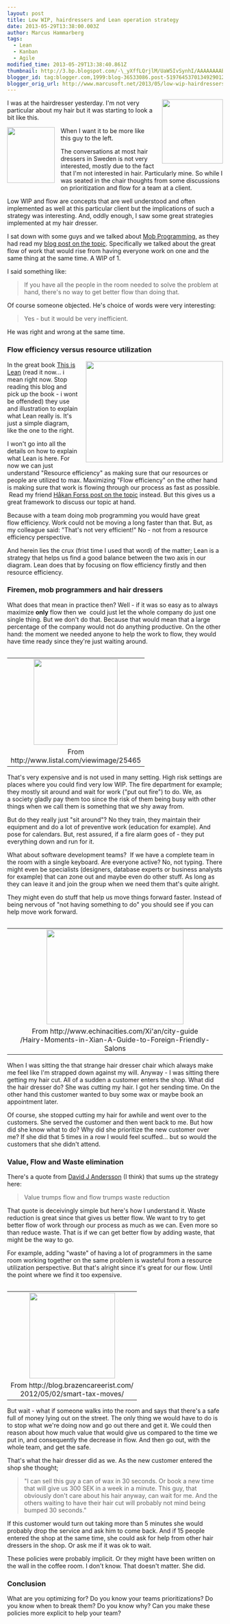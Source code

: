 ```yaml
---
layout: post
title: Low WIP, hairdressers and Lean operation strategy
date: 2013-05-29T13:38:00.003Z
author: Marcus Hammarberg
tags:
  - Lean
  - Kanban
  - Agile
modified_time: 2013-05-29T13:38:40.861Z
thumbnail: http://3.bp.blogspot.com/-\_yXffLQrjlM/UaW5IvSynhI/AAAAAAAABeU/8p3bR6xyHkI/s72-c/Screen+Shot+2013-05-29+at+10.13.46+.png
blogger_id: tag:blogger.com,1999:blog-36533086.post-5197645370134929012
blogger_orig_url: http://www.marcusoft.net/2013/05/low-wip-hairdressers-and-lean-operation.html
---
```





<a href="http://nowthatsrandom.webs.com/photos/Randomness/afro.jpeg"
data-imageanchor="1"
style="clear: right; float: right; margin-bottom: 1em; margin-left: 1em; text-align: center;"><img
src="http://nowthatsrandom.webs.com/photos/Randomness/afro.jpeg"
data-border="0" width="142" height="150" /></a>

I was at the hairdresser yesterday. I'm not very particular about my
hair but it was starting to look a bit like this.

<a
href="http://cdn1.sbnation.com/imported_assets/1300763/dolph-lundgren-flat-top-rocky.jpg"
data-imageanchor="1"
style="clear: left; float: left; margin-bottom: 1em; margin-right: 1em; text-align: center;"><img
src="http://cdn1.sbnation.com/imported_assets/1300763/dolph-lundgren-flat-top-rocky.jpg"
data-border="0" width="111" height="130" /></a>When I want it to be more
like this guy to the left.

The conversations at most hair dressers in Sweden is not very
interested, mostly due to the fact that I'm not interested in
hair. Particularly mine.
So while I was seated in the chair thoughts from some discussions on
prioritization and flow for a team at a client.

Low WIP and flow are concepts that are well understood and often
implemented as well at this particular client but the implications of
such a strategy was interesting. And, oddly enough, I saw some great
strategies implemented at my hair dresser.

I sat down with some guys and we talked about
[Mob Programming](http://mobprogramming.org/), as they had read my [blog
post on the
topic](http://www.marcusoft.net/2013/05/nothing-beats-give-crap-but-you-cannot.html).
Specifically we talked about the great flow of work that would rise from
having everyone work on one and the same thing at the same time. A WIP
of 1.

I said something like:

> If you have all the people in the room needed to solve the problem at
> hand, there's no way to get better flow than doing that.

Of course someone objected. He's choice of words were very
interesting:

> Yes - but it would be very inefficient.

He was right and wrong at the same time.

### Flow efficiency versus resource utilization

<a
href="http://3.bp.blogspot.com/-_yXffLQrjlM/UaW5IvSynhI/AAAAAAAABeU/8p3bR6xyHkI/s1600/Screen+Shot+2013-05-29+at+10.13.46+.png"
data-imageanchor="1"
style="clear: right; float: right; margin-bottom: 1em; margin-left: 1em; text-align: center;"><img
src="http://3.bp.blogspot.com/-_yXffLQrjlM/UaW5IvSynhI/AAAAAAAABeU/8p3bR6xyHkI/s320/Screen+Shot+2013-05-29+at+10.13.46+.png"
data-border="0" width="320" height="236" /></a>In the great book [This
is Lean](http://thisislean.com/) (read it now... i mean right now. Stop
reading this blog and pick up the book - i wont be offended) they use
and illustration to explain what Lean really is. It's just a simple
diagram, like the one to the right.

I won't go into all the details on how to explain what Lean is here. For
now we can just understand "Resource efficiency" as making sure that our
resources or people are utilized to max. Maximizing "Flow efficiency" on
the other hand is making sure that work is flowing through our process
as fast as possible.  Read my friend [Håkan Forss post on the
topic](https://hakanforss.wordpress.com/2012/03/18/the-balancing-act-of-getting-to-process-efficiency-nirvana/) instead.
But this gives us a great framework to discuss our topic at hand.

Because with a team doing mob programming you would have great
flow efficiency. Work could not be moving a long faster than that. But,
as my colleague said: "That's not very efficient!" No - not from a
resource efficiency perspective.

And herein lies the crux (frist time I used that word) of the matter;
Lean is a strategy that helps us find a good balance between the two
axis in our diagram. Lean does that by focusing on flow efficiency
firstly and then resource efficiency.

### Firemen, mob programmers and hair dressers

What does that mean in practice then? Well - if it was so easy as to
always maximize **only** flow then we  could just let the whole company
do just one single thing. But we don't do that. Because that would mean
that a large percentage of the company would not do anything productive.
On the other hand: the moment we needed anyone to help the work to flow,
they would have time ready since they're just waiting around.

<table class="tr-caption-container" data-cellpadding="0"
data-cellspacing="0"
style="float: left; margin-right: 1em; text-align: left;">
<colgroup>
<col style="width: 100%" />
</colgroup>
<tbody>
<tr class="odd">
<td style="text-align: center;"><a
href="http://i2.listal.com/image/25465/600full-fireman-sam-poster.jpg"
data-imageanchor="1"
style="clear: right; margin-bottom: 1em; margin-left: auto; margin-right: auto;"><img
src="http://i2.listal.com/image/25465/600full-fireman-sam-poster.jpg"
data-border="0" width="196" height="200" /></a></td>
</tr>
<tr class="even">
<td class="tr-caption" style="text-align: center;">From<br />
http://www.listal.com/viewimage/25465</td>
</tr>
</tbody>
</table>

That's very expensive and is not used in many setting. High risk
settings are places where you could find very low WIP. The fire
department for example; they mostly sit around and wait for work ("put
out fire") to do. We, as a society gladly pay them too since the risk of
them being busy with other things when we call them is something that we
shy away from.

But do they really just "sit around"? No they train, they maintain their
equipment and do a lot of preventive work (education for example). And
pose for calendars. But, rest assured, if a fire alarm goes of - they
put everything down and run for it.

What about software development teams?  If we have a complete team in
the room with a single keyboard. Are everyone active? No, not typing.
There might even be specialists (designers, database experts or business
analysts for example) that can zone out and maybe even do other stuff.
As long as they can leave it and join the group when we need them that's
quite alright.

They might even do stuff that help us move things forward faster.
Instead of being nervous of "not having something to do" you should see
if you can help move work forward.

<table class="tr-caption-container" data-cellpadding="0"
data-cellspacing="0"
style="float: left; margin-right: 1em; text-align: left;">
<colgroup>
<col style="width: 100%" />
</colgroup>
<tbody>
<tr class="odd">
<td style="text-align: center;"><a
href="http://www.echinacities.com/userfiles/2011-Year/6-Month/3-Day/image001.jpg"
data-imageanchor="1"
style="clear: left; margin-bottom: 1em; margin-left: auto; margin-right: auto;"><img
src="http://www.echinacities.com/userfiles/2011-Year/6-Month/3-Day/image001.jpg"
data-border="0" width="320" height="221" /></a></td>
</tr>
<tr class="even">
<td class="tr-caption"
style="text-align: center;">From http://www.echinacities.com/Xi'an/city-guide<br />
/Hairy-Moments-in-Xian-A-Guide-to-Foreign-Friendly-Salons</td>
</tr>
</tbody>
</table>

When I was sitting the that strange hair dresser chair which always make
me feel like I'm strapped down against my will. Anyway - I was sitting
there getting my hair cut. All of a sudden a customer enters the shop.
What did the hair dresser do? She was cutting my hair. I got her sending
time. On the other hand this customer wanted to buy some wax or maybe
book an appointment later.

Of course, she stopped cutting my hair for awhile and went over to the
customers. She served the customer and then went back to me. But how did
she know what to do? Why did she prioritize the new customer over me? If
she did that 5 times in a row I would feel scuffed... but so would the
customers that she didn't attend.

### Value, Flow and Waste elimination

There's a quote from [David J
Andersson](http://www.agilemanagement.net/) (I think) that sums up the
strategy here:

> Value trumps flow and flow trumps waste reduction

That quote is deceivingly simple but here's how I understand it. Waste
reduction is great since that gives us better flow. We want to try to
get better flow of work through our process as much as we can. Even more
so than reduce waste. That is if we can get better flow by adding waste,
that might be the way to go.

For example, adding "waste" of having a lot of programmers in the same
room working together on the same problem is wasteful from a resource
utilization perspective. But that's alright since it's great for our
flow. Until the point where we find it too expensive.

<table class="tr-caption-container" data-cellpadding="0"
data-cellspacing="0"
style="float: right; margin-left: 1em; text-align: right;">
<colgroup>
<col style="width: 100%" />
</colgroup>
<tbody>
<tr class="odd">
<td style="text-align: center;"><a
href="http://static.brazencareerist.com/brazenlife/2012/05/safe-full-of-money-250x250.jpg"
data-imageanchor="1"
style="clear: left; margin-bottom: 1em; margin-left: auto; margin-right: auto;"><img
src="http://static.brazencareerist.com/brazenlife/2012/05/safe-full-of-money-250x250.jpg"
data-border="0" width="200" height="200" /></a></td>
</tr>
<tr class="even">
<td class="tr-caption"
style="text-align: center;">From http://blog.brazencareerist.com/<br />
2012/05/02/smart-tax-moves/</td>
</tr>
</tbody>
</table>

But wait - what if someone walks into the room and says that there's a
safe full of money lying out on the street. The only thing we would have
to do is to stop what we're doing now and go out there and get it. We
could then reason about how much value that would give us compared to
the time we put in, and consequently the decrease in flow.
And then go out, with the whole team, and get the safe.

That's what the hair dresser did as we. As the new customer entered the
shop she thought;

> "I can sell this guy a can of wax in 30 seconds. Or book a new time
> that will give us 300 SEK in a week in a minute. This guy, that
> obviously don't care about his hair anyway, can wait for me. And the
> others waiting to have their hair cut will probably not mind being
> bumped 30 seconds."

If this customer would turn out taking more than 5 minutes she would
probably drop the service and ask him to come back. And if 15 people
entered the shop at the same time, she could ask for help from other
hair dressers in the shop. Or ask me if it was ok to wait.

These policies were probably implicit. Or they might have been written
on the wall in the coffee room. I don't know. That doesn't matter. She
did.

### Conclusion

What are you optimizing for?
Do you know your teams prioritizations?
Do you know when to break them? Do you know why?
Can you make these policies more explicit to help your team?
